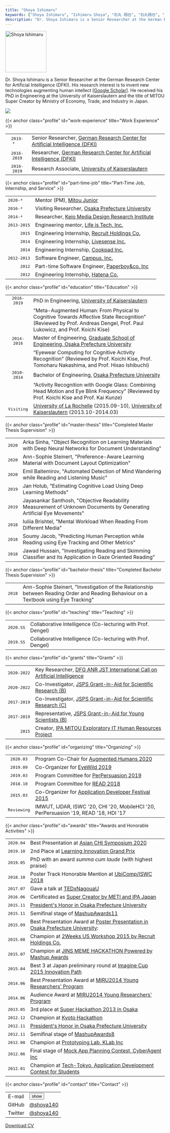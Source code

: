 ```yaml
---
title: "Shoya Ishimaru"
keywords: ["Shoya Ishimaru", "Ishimaru Shoya", "石丸 翔也", "石丸翔也", "Shoya", "Ishimaru", "shoya140", "DFKI", "Kaiserslautern", "Portfolio", "ポートフォリオ"]
description: "Dr. Shoya Ishimaru is a Senior Researcher at the German Research Center for Artificial Intelligence (DFKI). His research interest is to invent new technologies augmenting human intellect."
---
```


<div class="bio"">
    <img src="/img/icon_portrait.jpg" class="image-portrait" width="130px" height="130px" alt="Shoya Ishimaru">
    <p>Dr. Shoya Ishimaru is a Senior Researcher at the German Research Center for Artificial Intelligence (DFKI). His research interest is to invent new technologies augmenting human intellect [<a href="https://scholar.google.com/citations?user=052bgSAAAAAJ">Google Scholar</a>]. He received his PhD in Engineering at the University of Kaiserslautern and the title of MITOU Super Creator by Ministry of Economy, Trade, and Industry in Japan.</p>
</div>

![ ](/img/topics.png)

{{< anchor class="profile" id="work-experience" title="Work Experience" >}}

|||
|:---:|:---|
|<tt>2019-*&nbsp;&nbsp;&nbsp;</tt>|Senior Researcher, <a href="http://www.dfki.de/web">German Research Center for Artificial Intelligence (DFKI)</a>|
|<tt>2016-2019</tt>|Researcher, <a href="http://www.dfki.de/web">German Research Center for Artificial Intelligence (DFKI)</a>|
|<tt>2016-2019</tt>|Research Associate, <span class="no-wrap"><a href="https://www.uni-kl.de">University of Kaiserslautern</a></span>|

{{< anchor class="profile" id="part-time-job" title="Part-Time Job, Internship, and Service" >}}

|||
|:---:|:---|
|<tt>2020-*&nbsp;&nbsp;&nbsp;</tt>|Mentor (PM), <a href="https://jr.mitou.org/">Mitou Junior</a>|
|<tt>2016-*&nbsp;&nbsp;&nbsp;</tt>|Visiting Researcher, <span class="no-wrap"><a href="http://www.osakafu-u.ac.jp/english/">Osaka Prefecture University</a></span>|
|<tt>2014-*&nbsp;&nbsp;&nbsp;</tt>|Researcher, <span class="no-wrap"><a href="http://www.kmd.keio.ac.jp/">Keio Media Design Research Institute</a></span>|
|<tt>2013-2015</tt>|Engineering mentor, <span class="no-wrap"><a href="http://life-is-tech.com/">Life is Tech, Inc.</a></span>|
|<tt>&nbsp;&nbsp;&nbsp;&nbsp;&nbsp;2015</tt>|Engineering Internship, <span class="no-wrap"><a href="http://www.recruit.jp/">Recruit Holdings Co.</a></span>|
|<tt>&nbsp;&nbsp;&nbsp;&nbsp;&nbsp;2014</tt>|Engineering Internship, <span class="no-wrap"><a href="http://www.livesense.co.jp/">Livesense Inc.</a></span>|
|<tt>&nbsp;&nbsp;&nbsp;&nbsp;&nbsp;2014</tt>|Engineering Internship, <span class="no-wrap"><a href="https://info.cookpad.com/">Cookpad Inc.</a></span>|
|<tt>2012-2013</tt>|Software Engineer, <span class="no-wrap"><a href="http://campus-inc.org/">Campus. Inc.</a></span>|
|<tt>&nbsp;&nbsp;&nbsp;&nbsp;&nbsp;2012</tt>|Part-time Software Engineer, <span class="no-wrap"><a href="http://www.paperboy.co.jp/">Paperboy&co. Inc</a></span>|
|<tt>&nbsp;&nbsp;&nbsp;&nbsp;&nbsp;2012</tt>|Engineering Internship, <span class="no-wrap"><a href="http://www.hatena.ne.jp/">Hatena Co.</a></span>|

{{< anchor class="profile" id="education" title="Education" >}}

|||
|:---:|:---|
|<tt>2016-2019</tt>|PhD in Engineering, <a href="https://www.uni-kl.de/en/home/">University of Kaiserslautern</a>|
||“Meta-Augmented Human: From Physical to Cognitive Towards Affective State Recognition” (Reviewed by Prof. Andreas Dengel, Prof. Paul Lukowicz, and Prof. Koichi Kise)
|<tt>2014-2016</tt>|Master of Engineering, <a href="http://www.eng.osakafu-u.ac.jp/english/">Graduate School of Engineering, Osaka Prefecture University</a>|
||“Eyewear Computing for Cognitive Activity Recognition” (Reviewed by Prof. Koichi Kise, Prof. Tomoharu Nakashima, and Prof. Hisao Ishibuchi)|
|<tt>2010-2014</tt>|Bachelor of Engineering, <a href="https://www.osakafu-u.ac.jp/en/">Osaka Prefecture University</a>|
||“Activity Recognition with Google Glass: Combining Head Motion and Eye Blink Frequency” (Reviewed by Prof. Koichi Kise and Prof. Kai Kunze)|
|<tt>Visiting</tt>|<a href="http://www.univ-larochelle.fr/?lang=en">University of La Rochelle</a> (2015.09-10), <a href="https://www.uni-kl.de/en/home/">University of Kaiserslautern</a> (2013.10-2014.03)|

{{< anchor class="profile" id="master-thesis" title="Completed Master Thesis Supervision" >}}

|||
|:---:|:---|
|<tt>2020</tt>|Arka Sinha, "Object Recognition on Learning Materials with Deep Neural Networks for Document Understanding"|
|<tt>2020</tt>|Ann-Sophie Steinert, "Preference-Aware Learning Material with Document Layout Optimization"|
|<tt>2020</tt>|Emil Baitemirov, "Automated Detection of Mind Wandering while Reading and Listening Music"|
|<tt>2019</tt>|Jan Holub, "Estimating Cognitive Load Using Deep Learning Methods"|
|<tt>2019</tt>|Jayasankar Santhosh, "Objective Readability Measurement of Unknown Documents by Generating Artificial Eye Movements"|
|<tt>2018</tt>|Iuliia Brishtel, "Mental Workload When Reading From Different Media"|
|<tt>2018</tt>|Soumy Jacob, "Predicting Human Perception while Reading using Eye Tracking and Other Metrics"|
|<tt>2018</tt>|Jawad Hussain, "Investigating Reading and Skimming Classifier and Its Application in Gaze Oriented Reading"|

{{< anchor class="profile" id="bachelor-thesis" title="Completed Bachelor Thesis Supervision" >}}

|||
|:---:|:---|
|<tt>2018</tt>|Ann-Sophie Steinert, "Investigation of the Relationship between Reading Order and Reading Behaviour on a Textbook using Eye Tracking"|

{{< anchor class="profile" id="teaching" title="Teaching" >}}

|||
|:---:|:---|
|<tt>2020.SS</tt>|Collaborative Intelligence (Co-lecturing with Prof. Dengel)|
|<tt>2019.SS</tt>|Collaborative Intelligence (Co-lecturing with Prof. Dengel)|

{{< anchor class="profile" id="grants" title="Grants" >}}

|||
|:---:|:---|
|<tt>2020-2022</tt>|Key Researcher, <a href="https://idw-online.de/en/news756007">DFG ANR JST International Call on Artificial Intelligence</a>|
|<tt>2020-2022</tt>|Co-Investigator, <a href="https://kaken.nii.ac.jp/ja/grant/KAKENHI-PROJECT-20H04213/">JSPS Grant-in-Aid for Scientific Research \(B\)</a>|
|<tt>2017-2019</tt>|Co-Investigator, <a href="https://kaken.nii.ac.jp/ja/grant/KAKENHI-PROJECT-17K00276/">JSPS Grant-in-Aid for Scientific Research \(C\)</a>|
|<tt>2017-2019</tt>|Representative, <a href="https://kaken.nii.ac.jp/ja/grant/KAKENHI-PROJECT-17K12728/">JSPS Grant-in-Aid for Young Scientists (B)</a>|
|<tt>&nbsp;&nbsp;&nbsp;&nbsp;&nbsp;2015</tt>|Creator, <a href="https://www.ipa.go.jp/jinzai/mitou/2015/gaiyou_s-4.html">IPA MITOU Exploratory IT Human Resources Project</a>|

{{< anchor class="profile" id="organizing" title="Organizing" >}}

|||
|:---:|:---|
|<tt>2020.03</tt>|Program Co-Chair for <a href="https://augmented-humans.org/">Augmented Humans 2020</a>|
|<tt>2019.09</tt>|Co-Organizer for <a href="http://eyewear.pro/eyewild2019/">EyeWild 2019</a>|
|<tt>2019.03</tt>|Program Committee for <a href="https://perpersuasion.ubi-lab.com/?fbclid=IwAR1QiuoopBcAkAVmGFygEcY4mYqrO-KjhzXZF664nhMdBb1uK1o5tFp7E4I">PerPersuasion 2019</a>|
|<tt>2018.10</tt>|Program Committee for <a href="http://www.dfki.uni-kl.de/~kieni/read2018/">READ 2018</a>|
|<tt>2015.03</tt>|Co-Organizer for <a href="http://recruit-jinji.jp/adf_fes2015/">Application Developer Festival 2015</a>|
|<tt>Reviewing</tt>|IMWUT, IJDAR, ISWC '20, CHI '20, MobileHCI '20, PerPersuasion '19, READ '18, HDI '17|

{{< anchor class="profile" id="awards" title="Awards and Honorable Activities" >}}

|||
|:---:|:---|
|<tt>2020.04</tt>|Best Presentation at <a href="https://asian-chi.github.io/2020/">Asian CHI Symposium 2020</a>|
|<tt>2019.10</tt>|2nd Place at <a href="http://ligp.gingerapp.co.jp/">Learning Innovation Grand Prix</a>|
|<tt>2019.05</tt>|PhD with an award <i>summa cum laude</i> (with highest praise)|
|<tt>2018.10</tt>|Poster Track Honorable Mention at <a href="http://ubicomp.org/ubicomp2018/">UbiComp/ISWC 2018</a>|
|<tt>2017.07</tt>|Gave a talk at <a href="http://tedxnagoyau.com">TEDxNagouaU</a>|
|<tt>2016.06</tt>|Certificated as <a href="http://www.meti.go.jp/english/press/2016/0602_01.html">Super Creator by METI and IPA Japan</a>|
|<tt>2015.11</tt>|<a href="http://shoya.io/ja/posts/honor2/">President's Honor in Osaka Prefecture University</a>|
|<tt>2015.11</tt>|Semifinal stage of <a href="http://mashupaward.jp/">MashupAwards11</a>|
|<tt>2015.09</tt>|Best Presentation Award at <a href="http://www.osakafu-u.ac.jp/">Poster Presentation in Osaka Prefecture University</a>:|
|<tt>2015.08</tt>|Champion at <a href="http://recruit-jinji.jp/workshop2015/">2Weeks US Workshop 2015 by Recruit Holdings Co.</a>|
|<tt>2015.07</tt>|Champion at <a href="https://mashupawards.doorkeeper.jp/events/25862">JINS MEME HACKATHON Powered by Mashup Awards</a>|
|<tt>2015.04</tt>|Best 3 at Japan preliminary round at <a href="https://www.imaginecup.com/">Imagine Cup 2015 Innovation Path</a>|
|<tt>2014.06</tt>|Best Presentation Award at <a href="https://sites.google.com/site/miru2014okayama/wakate">MIRU2014 Young Researchers' Program</a>|
|<tt>2014.06</tt>|Audience Award at <a href="https://sites.google.com/site/miru2014okayama/wakate">MIRU2014 Young Researchers' Program</a>|
|<tt>2013.05</tt>|3rd place at <a href="http://jp.startup-dating.com/2013/05/super-hackathon-2013-in-osak">Super Hackathon 2013 in Osaka</a>|
|<tt>2012.12</tt>|Champion at <a href="http://bussorenre.com/?p=45">Kyoto Hackathon</a></a>|
|<tt>2012.11</tt>|<a href="http://shoya.io/ja/posts/honor/">President's Honor in Osaka Prefecture University</a>|
|<tt>2012.11</tt>|Semifinal stage of <a href="http://ma8.mashupaward.jp/">MashupAwards8</a>|
|<tt>2012.08</tt>|Champion at <a href="http://internship.blog.klab.jp/2012/08/10/ptlab1-day1/">Prototyping Lab, KLab Inc</a>|
|<tt>2012.06</tt>|Final stage of <a href="https://www.cyberagent.co.jp/list/mockplan.html">Mock App Planning Contest, CyberAgent Inc</a>|
|<tt>2012.01</tt>|Champion at <a href="http://tech-tokyo.com/?p=679">Tech-Tokyo, Application Development Contest for Students</a>|

{{< anchor class="profile" id="contact" title="Contact" >}}

|||
|:---:|:---|
|E-mail|<span class="mail"><button>show</button></span>|
|GitHub|[@shoya140](https://github.com/shoya140/)|
|Twitter|[@shoya140](https://twitter.com/shoya140)|

[Download CV](/cv.pdf)